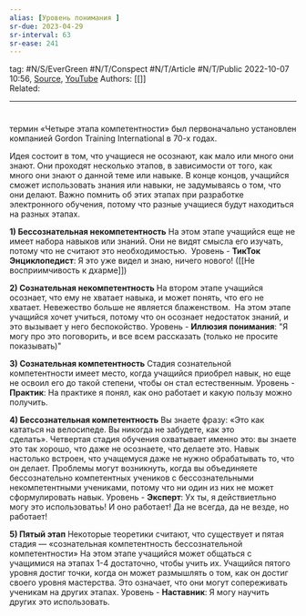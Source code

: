 ```yaml
---
alias: [Уровень понимания ]  
sr-due: 2023-04-29
sr-interval: 63
sr-ease: 241
---
```

tag: #N/S/EverGreen  #N/T/Conspect #N/T/Article  #N/T/Public 
2022-10-07 10:56, [Source](https://www.kdplatform.com/four-stages-learning/),  [YouTube](https://www.youtube.com/watch?v=x4-3X4qUIaE)
Authors: [[]]   
Related:  

---
#
 термин «Четыре этапа компетентности» был первоначально установлен компанией Gordon Training International в 70-х годах.

Идея состоит в том, что учащиеся не осознают, как мало или много они знают. Они проходят несколько этапов, в зависимости от того, как много они знают о данной теме или навыке. В конце концов, учащийся сможет использовать знания или навыки, не задумываясь о том, что они делают. Важно помнить об этих этапах при разработке электронного обучения, потому что разные учащиеся будут находиться на разных этапах.

**1) Бессознательная некомпетентность**
На этом этапе учащийся еще не имеет набора навыков или знаний. Они не видят смысла его изучать, потому что не считают это необходимостью. 
Уровень - **ТикТок Энциклопедист**: Я это уже видел и знаю, ничего нового!
([[Не восприимчивость к дхарме]])

**2) Сознательная некомпетентность**
На втором этапе учащийся осознает, что ему не хватает навыка, и может понять, что его не хватает. Невежество больше не является блаженством.  На этом этапе учащийся хочет учиться, потому что он осознает недостаток знаний, и это вызывает у него беспокойство.
Уровень - **Иллюзия понимания**: "Я могу про это поговорить, и все всем рассказать (только не просите показывать)"

**3) Сознательная компетентность**
Стадия сознательной компетентности имеет место, когда учащийся приобрел навык, но еще не освоил его до такой степени, чтобы он стал естественным.
Уровень - **Практик**: На практике я понял, как оно работает и какую пользу можно получить.

**4) Бессознательная компетентность**
Вы знаете фразу: «Это как кататься на велосипеде. Вы никогда не забудете, как это сделать». Четвертая стадия обучения охватывает именно это: вы знаете это так хорошо, что даже не осознаете, что делаете это. Навык настолько встроен, что учащемуся даже не нужно обрабатывать то, что он делает. Проблемы могут возникнуть, когда вы объединяете бессознательно компетентных учеников с бессознательными некомпетентными учениками, потому что ни один из них не может сформулировать навык.
Уровень - **Эксперт**: Ух ты, я действиетльно могу это использоватьь! И оно работает! Да не всегда, да не везде, но работает! 

**5) Пятый этап**
Некоторые теоретики считают, что существует и пятая стадия — «сознательная компетентность бессознательной компетентности»
На этом этапе учащийся может общаться с учащимися на этапах 1-4 достаточно, чтобы учить их. Учащийся пятого уровня достиг точки, когда он может размышлять о том, как он достиг своего уровня мастерства. Это означает, что они могут сопереживать ученикам на других этапах.
Уровень - **Наставник**: Я могу научить других это использовать.
